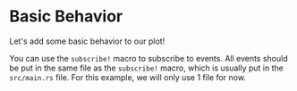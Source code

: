# Basic Behavior
Let's add some basic behavior to our plot!

You can use the `subscribe!` macro to subscribe to events.
All events should be put in the same file as the `subscribe!` macro, which is usually
put in the `src/main.rs` file. For this example, we will only use 1 file for now.

